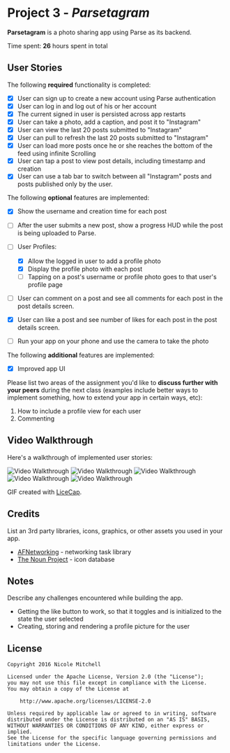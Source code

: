 # Project 3 - *Parsetagram*

**Parsetagram** is a photo sharing app using Parse as its backend.

Time spent: **26** hours spent in total

## User Stories

The following **required** functionality is completed:

- [X] User can sign up to create a new account using Parse authentication
- [X] User can log in and log out of his or her account
- [X] The current signed in user is persisted across app restarts
- [X] User can take a photo, add a caption, and post it to "Instagram"
- [X] User can view the last 20 posts submitted to "Instagram"
- [X] User can pull to refresh the last 20 posts submitted to "Instagram"
- [X] User can load more posts once he or she reaches the bottom of the feed using infinite Scrolling
- [X] User can tap a post to view post details, including timestamp and creation
- [X] User can use a tab bar to switch between all "Instagram" posts and posts published only by the user.

The following **optional** features are implemented:

- [X] Show the username and creation time for each post
- [ ] After the user submits a new post, show a progress HUD while the post is being uploaded to Parse.
- [ ] User Profiles:
   - [X] Allow the logged in user to add a profile photo
   - [X] Display the profile photo with each post
   - [ ] Tapping on a post's username or profile photo goes to that user's profile page
- [ ] User can comment on a post and see all comments for each post in the post details screen.
- [X] User can like a post and see number of likes for each post in the post details screen.
- [ ] Run your app on your phone and use the camera to take the photo


The following **additional** features are implemented:

- [X] Improved app UI

Please list two areas of the assignment you'd like to **discuss further with your peers** during the next class (examples include better ways to implement something, how to extend your app in certain ways, etc):

1. How to include a profile view for each user
2. Commenting

## Video Walkthrough

Here's a walkthrough of implemented user stories:

<img src='http://i.imgur.com/3Q9m3f0.gif' width='' alt='Video Walkthrough' />
<img src='http://i.imgur.com/0aiDEFD.gif' width='' alt='Video Walkthrough' />
<img src='http://i.imgur.com/xm3CUJn.gif' width='' alt='Video Walkthrough' />
<img src='http://i.imgur.com/IaWaAzw.gif' width='' alt='Video Walkthrough' />
<img src='http://i.imgur.com/N8QiaQO.gif' width='' alt='Video Walkthrough' />

GIF created with [LiceCap](http://www.cockos.com/licecap/).

## Credits

List an 3rd party libraries, icons, graphics, or other assets you used in your app.

- [AFNetworking](https://github.com/AFNetworking/AFNetworking) - networking task library
- [The Noun Project](http://www.thenounproject.org) - icon database


## Notes

Describe any challenges encountered while building the app.
 - Getting the like button to work, so that it toggles and is initialized to the state the user selected
 - Creating, storing and rendering a profile picture for the user

## License

    Copyright 2016 Nicole Mitchell

    Licensed under the Apache License, Version 2.0 (the "License");
    you may not use this file except in compliance with the License.
    You may obtain a copy of the License at

        http://www.apache.org/licenses/LICENSE-2.0

    Unless required by applicable law or agreed to in writing, software
    distributed under the License is distributed on an "AS IS" BASIS,
    WITHOUT WARRANTIES OR CONDITIONS OF ANY KIND, either express or implied.
    See the License for the specific language governing permissions and
    limitations under the License.
